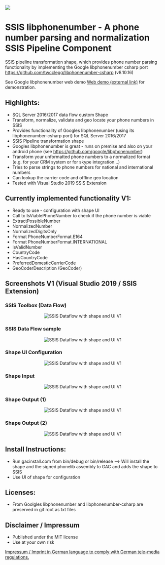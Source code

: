 <img src ="https://dev.azure.com/ich0166/SSIS%20libphonenumber/_apis/build/status/ChrisMayor.SSISlibphonenumber?branchName=master"></img>

# SSIS libphonenumber - A phone number parsing and normalization SSIS Pipeline Component
SSIS pipeline transformation shape, which provides phone number parsing functionality by implementing the Google libphonenumber csharp port https://github.com/twcclegg/libphonenumber-csharp (v8.10.16)

See Google libphonenumber web demo <a href="https://libphonenumber.appspot.com/">Web demo (external link)</a> for demonstration.

## Highlights:
* SQL Server 2016/2017 data flow custom Shape
* Transform, normalize, validate and geo locate your phone numbers in SSIS
* Provides functionality of Googles libphonenumber (using its libphonenumber-csharp port) for SQL Server 2016/2017
* SSIS Pipeline transformation shape
* Googles libphonenumber is great - runs on premise and also on your android phone (see https://github.com/google/libphonenumber)
* Transform your unformatted phone numbers to a normalized format (e.g. for your CRM system or for skype integration...)
* Tries to parse strings to phone numbers for national and international numbers
* Can lookup the carrier code and offline geo location
* Tested with Visual Studio 2019 SSIS Extension

## Currently implemented functionality V1:
* Ready to use - configuration with shape UI
* Call to IsViablePhoneNumber to check if the phone number is viable
* ExtractPossibleNumber
* NormalizedNumber
* NormalizedDigitsOnly
* Format PhoneNumberFormat.E164
* Format PhoneNumberFormat.INTERNATIONAL
* IsValidNumber
* CountryCode
* HasCountryCode
* PreferredDomesticCarrierCode
* GeoCoderDescription (GeoCoder)

## Screenshots V1 (Visual Studio 2019 / SSIS Extension)

### SSIS Toolbox (Data Flow)
<p align="center">
  <img src="../master/Screenshots/1_Capture_V1_0.JPG" title="SSIS Dataflow with shape and UI V1">
</p>

### SSIS Data Flow sample
<p align="center">
  <img src="../master/Screenshots/1_Capture_V1_1.JPG" title="SSIS Dataflow with shape and UI V1">
</p>

### Shape UI Configuration
<p align="center">
  <img src="../master/Screenshots/1_Capture_V1_2.JPG" title="SSIS Dataflow with shape and UI V1">
</p>

### Shape Input
<p align="center">
  <img src="../master/Screenshots/1_Capture_V1_3.JPG" title="SSIS Dataflow with shape and UI V1">
</p>

### Shape Output (1)
<p align="center">
  <img src="../master/Screenshots/1_Capture_V1_4.JPG" title="SSIS Dataflow with shape and UI V1">
</p>

### Shape Output (2)
<p align="center">
  <img src="../master/Screenshots/1_Capture_V1_5.JPG" title="SSIS Dataflow with shape and UI V1">
</p>


## Install Instructions:
* Run gacinstall.com from bin/debug or bin/release --> Will install the shape and the signed phonelib assembly to GAC and adds the shape to SSIS
* Use UI of shape for configuration

## Licenses:
* From Goolgles libphonenumber and libphonenumber-csharp are preserved in git root as txt files

## Disclaimer / Impressum

* Published under the MIT license
* Use at your own risk

<a href="https://github.com/ChrisMayor/Impressum">Impressum / Imprint in German language to comply with German tele-media regulations.</a>
